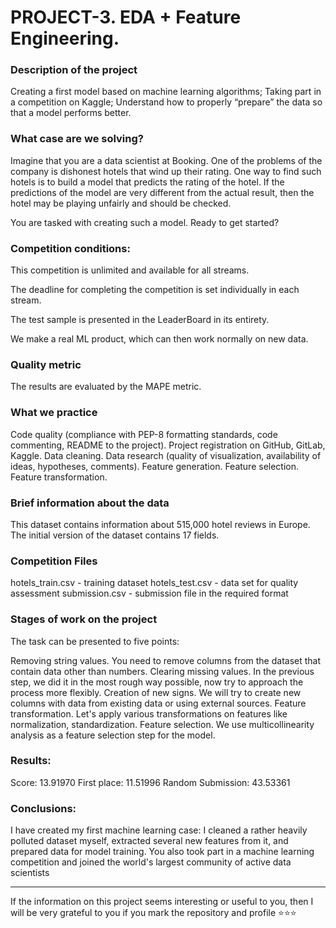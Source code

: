 # PROJECT-3. EDA + Feature Engineering.

### **Description of the project**
Creating a first model based on machine learning algorithms;
Taking part in a competition on Kaggle;
Understand how to properly “prepare” the data so that a model performs better.

### **What case are we solving?**
Imagine that you are a data scientist at Booking. One of the problems of the company is dishonest hotels that wind up their rating. One way to find such hotels is to build a model that predicts the rating of the hotel. If the predictions of the model are very different from the actual result, then the hotel may be playing unfairly and should be checked.

You are tasked with creating such a model. Ready to get started?

### **Competition conditions:**
This competition is unlimited and available for all streams.

The deadline for completing the competition is set individually in each stream.

The test sample is presented in the LeaderBoard in its entirety.

We make a real ML product, which can then work normally on new data.

### **Quality metric**
The results are evaluated by the MAPE metric.

### **What we practice**
Code quality (compliance with PEP-8 formatting standards, code commenting, README to the project). Project registration on GitHub, GitLab, Kaggle.
Data cleaning.
Data research (quality of visualization, availability of ideas, hypotheses, comments).
Feature generation.
Feature selection.
Feature transformation.

### **Brief information about the data**
This dataset contains information about 515,000 hotel reviews in Europe.
The initial version of the dataset contains 17 fields.

### **Competition Files**
hotels_train.csv - training dataset
hotels_test.csv - data set for quality assessment
submission.csv - submission file in the required format

### **Stages of work on the project**

The task can be presented to five points:

Removing string values. You need to remove columns from the dataset that contain data other than numbers.
Clearing missing values. In the previous step, we did it in the most rough way possible, now try to approach the process more flexibly.
Creation of new signs. We will try to create new columns with data from existing data or using external sources.
Feature transformation. Let's apply various transformations on features like normalization, standardization.
Feature selection. We use multicollinearity analysis as a feature selection step for the model.

### Results:
Score: 13.91970
First place: 11.51996
Random Submission: 43.53361


### Conclusions:
I have created my first machine learning case: I cleaned a rather heavily polluted dataset myself, extracted several new features from it, and prepared data for model training. You also took part in a machine learning competition and joined the world's largest community of active data scientists


***
If the information on this project seems interesting or useful to you, then I will be very grateful to you if you mark the repository and profile ⭐️⭐️⭐️



